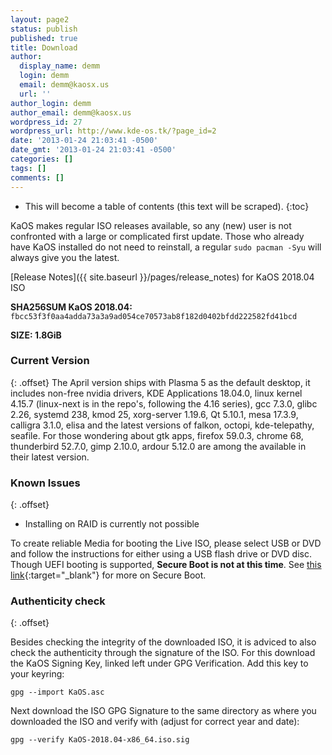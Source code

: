 ```yaml
---
layout: page2
status: publish
published: true
title: Download
author:
  display_name: demm
  login: demm
  email: demm@kaosx.us
  url: ''
author_login: demm
author_email: demm@kaosx.us
wordpress_id: 27
wordpress_url: http://www.kde-os.tk/?page_id=2
date: '2013-01-24 21:03:41 -0500'
date_gmt: '2013-01-24 21:03:41 -0500'
categories: []
tags: []
comments: []
---
```


* This will become a table of contents (this text will be scraped).
{:toc}

KaOS makes regular ISO releases available, so any (new) user is not confronted with a large or complicated first update. Those who already have KaOS installed do not need to reinstall, a regular `sudo pacman -Syu` will always give you the latest.

[Release Notes]({{ site.baseurl }}/pages/release_notes) for KaOS 2018.04 ISO

<div id="wrapper4">
<p><b>SHA256SUM KaOS 2018.04:</b> <code>fbcc53f3f0aa4adda73a3a9ad054ce70573ab8f182d0402bfdd222582fd41bcd</code></p>
<p><b>SIZE: 1.8GiB</b></p>
</div>

### Current Version
{: .offset}
The April version ships with Plasma 5 as the default desktop, it includes non-free nvidia drivers, KDE Applications 18.04.0, linux kernel 4.15.7 (linux-next is in the repo's, following the 4.16 series), gcc 7.3.0, glibc 2.26, systemd 238, kmod 25, xorg-server 1.19.6, Qt 5.10.1, mesa 17.3.9, calligra 3.1.0, elisa and the latest versions of falkon, octopi, kde-telepathy, seafile.
For those wondering about gtk apps, firefox 59.0.3, chrome 68, thunderbird 52.7.0, gimp 2.10.0, ardour 5.12.0 are among the available in their latest version.

### Known Issues
{: .offset}

* Installing on RAID is currently not possible

To create reliable Media for booting the Live ISO, please select USB or DVD and follow the instructions for either using a USB flash drive or DVD disc.
Though UEFI booting is supported, **Secure Boot is not at this time**.  See [this link](https://arstechnica.com/information-technology/2016/08/microsoft-secure-boot-firmware-snafu-leaks-golden-key/){:target="_blank"} for more on Secure Boot.

### Authenticity check
{: .offset}

Besides checking the integrity of the downloaded ISO, it is adviced to also check the authenticity through the signature of the ISO.  For this download the KaOS Signing Key, linked left under GPG Verification.  Add this key to your keyring:
```
gpg --import KaOS.asc
```
Next download the ISO GPG Signature to the same directory as where you downloaded the ISO and verify with (adjust for correct year and date):
```
gpg --verify KaOS-2018.04-x86_64.iso.sig
```
